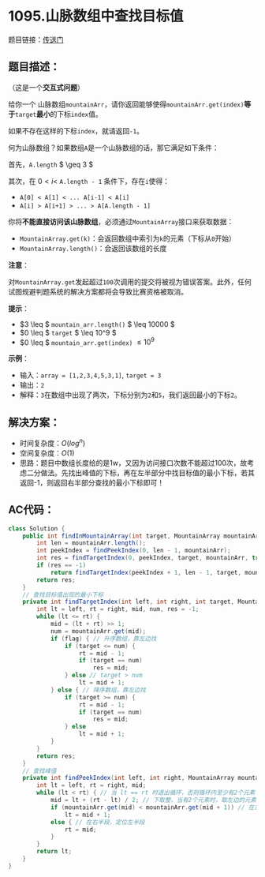 # 1095.山脉数组中查找目标值
题目链接：[传送门](https://leetcode-cn.com/problems/find-in-mountain-array/)

## 题目描述：
（这是一个**交互式问题**）

给你一个 山脉数组`mountainArr`，请你返回能够使得`mountainArr.get(index)`**等于**`target`**最小**的下标`index`值。

如果不存在这样的下标`index`，就请返回`-1`。

何为山脉数组？如果数组`A`是一个山脉数组的话，那它满足如下条件：

首先，`A.length` $ \geq 3 $

其次，在 $0 < i <$ `A.length - 1` 条件下，存在`i`使得：

- `A[0] < A[1] < ... A[i-1] < A[i]`
- `A[i] > A[i+1] > ... > A[A.length - 1]`

你将**不能直接访问该山脉数组**，必须通过`MountainArray`接口来获取数据：

- `MountainArray.get(k)`：会返回数组中索引为`k`的元素（下标从`0`开始）
- `MountainArray.length()`：会返回该数组的长度

**注意**：

对`MountainArray.get`发起超过`100`次调用的提交将被视为错误答案。此外，任何试图规避判题系统的解决方案都将会导致比赛资格被取消。


**提示**：

- $3 \leq $ `mountain_arr.length()` $ \leq 10000 $
- $0 \leq $ `target` $ \leq 10^9 $
- $0 \leq $ `mountain_arr.get(index)` $\leq 10^9$

**示例**：

- 输入：`array = [1,2,3,4,5,3,1]`, `target = 3`
- 输出：`2`
- 解释：`3`在数组中出现了两次，下标分别为`2`和`5`，我们返回最小的下标`2`。

## 解决方案：
- 时间复杂度：$O(log^n)$
- 空间复杂度：$O(1)$
- 思路：题目中数组长度给的是1w，又因为访问接口次数不能超过100次，故考虑二分做法。先找出峰值的下标，再在左半部分中找目标值的最小下标，若其返回-1，则返回右半部分查找的最小下标即可！

## AC代码：
```java
class Solution {
	public int findInMountainArray(int target, MountainArray mountainArr) {
		int len = mountainArr.length();
		int peekIndex = findPeekIndex(0, len - 1, mountainArr);
		int res = findTargetIndex(0, peekIndex, target, mountainArr, true); // 升序找
		if (res == -1)
			return findTargetIndex(peekIndex + 1, len - 1, target, mountainArr, false); // 降序找
		return res;
	}
	// 查找目标值出现的最小下标
	private int findTargetIndex(int left, int right, int target, MountainArray mountainArr, boolean flag) {
		int lt = left, rt = right, mid, num, res = -1;
		while (lt <= rt) {
			mid = (lt + rt) >> 1;
			num = mountainArr.get(mid);
			if (flag) { // 升序数组，靠左边找
				if (target <= num) {
					rt = mid - 1;
					if (target == num)
						res = mid;
				} else // target > num
					lt = mid + 1;
			} else { // 降序数组，靠左边找
				if (target >= num) {
					rt = mid - 1;
					if (target == num)
						res = mid;
				} else
					lt = mid + 1;
			}
		}
		return res;
	}
	// 查找峰值
	private int findPeekIndex(int left, int right, MountainArray mountainArr) {
		int lt = left, rt = right, mid;
		while (lt < rt) { // 当 lt == rt 时退出循环，否则循环内至少有2个元素
			mid = lt + (rt - lt) / 2; // 下取整，当有2个元素时，取左边的元素
			if (mountainArr.get(mid) < mountainArr.get(mid + 1)) // 在左半段，定位右半段
				lt = mid + 1;
			else { // 在右半段，定位左半段
				rt = mid;
			}
		}
		return lt;
	}
}
```

